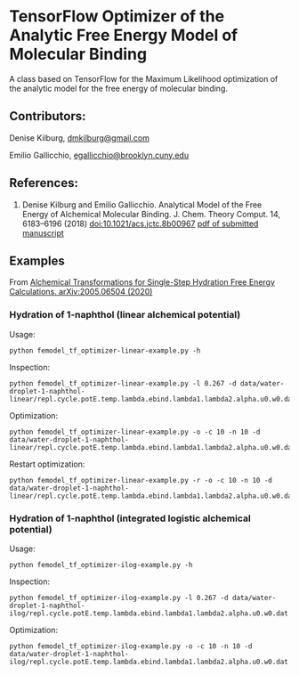 # TensorFlow Optimizer of the Analytic Free Energy Model of Molecular Binding 

A class based on TensorFlow for the Maximum Likelihood optimization of the analytic model for the free energy of molecular binding.

## Contributors:

Denise Kilburg, dmkilburg@gmail.com

Emilio Gallicchio, egallicchio@brooklyn.cuny.edu

## References:

1. Denise Kilburg and Emilio Gallicchio. Analytical Model of the Free Energy of Alchemical Molecular Binding. J. Chem. Theory Comput. 14, 6183–6196 (2018) [doi:10.1021/acs.jctc.8b00967](http://dx.doi.org/10.1021/acs.jctc.8b00967) [pdf of submitted manuscript](https://www.dropbox.com/s/td1mlagbbg0siqp/analytical_theory_ms4.pdf?dl=0)

## Examples

From [Alchemical Transformations for Single-Step Hydration Free Energy Calculations. arXiv:2005.06504 (2020)](https://arxiv.org/abs/2005.06504)

### Hydration of 1-naphthol (linear alchemical potential)

Usage:

```
python femodel_tf_optimizer-linear-example.py -h
```

Inspection:

```
python femodel_tf_optimizer-linear-example.py -l 0.267 -d data/water-droplet-1-naphthol-linear/repl.cycle.potE.temp.lambda.ebind.lambda1.lambda2.alpha.u0.w0.dat
```

Optimization:

```
python femodel_tf_optimizer-linear-example.py -o -c 10 -n 10 -d data/water-droplet-1-naphthol-linear/repl.cycle.potE.temp.lambda.ebind.lambda1.lambda2.alpha.u0.w0.dat
```

Restart optimization:

```
python femodel_tf_optimizer-linear-example.py -r -o -c 10 -n 10 -d data/water-droplet-1-naphthol-linear/repl.cycle.potE.temp.lambda.ebind.lambda1.lambda2.alpha.u0.w0.dat
```


### Hydration of 1-naphthol (integrated logistic alchemical potential)

Usage:

```
python femodel_tf_optimizer-ilog-example.py -h
```

Inspection:

```
python femodel_tf_optimizer-ilog-example.py -l 0.267 -d data/water-droplet-1-naphthol-ilog/repl.cycle.potE.temp.lambda.ebind.lambda1.lambda2.alpha.u0.w0.dat
```

Optimization:

```
python femodel_tf_optimizer-ilog-example.py -o -c 10 -n 10 -d data/water-droplet-1-naphthol-ilog/repl.cycle.potE.temp.lambda.ebind.lambda1.lambda2.alpha.u0.w0.dat
```



